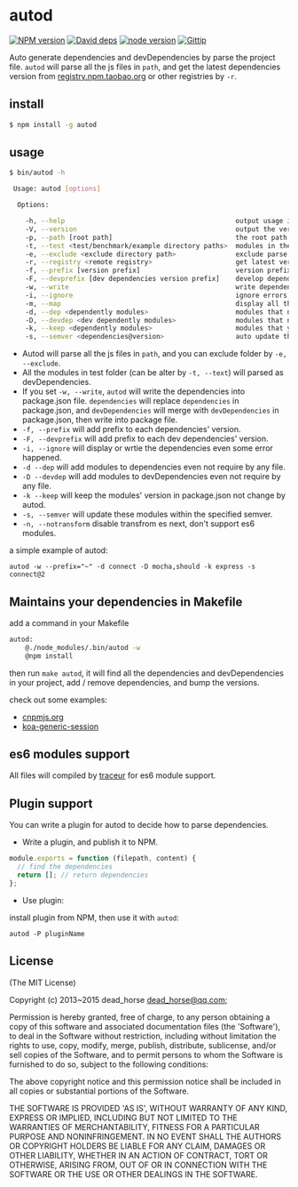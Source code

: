 
# autod

[![NPM version][npm-image]][npm-url]
[![David deps][david-image]][david-url]
[![node version][node-image]][node-url]
[![Gittip][gittip-image]][gittip-url]

[npm-image]: https://img.shields.io/npm/v/autod.svg?style=flat-square
[npm-url]: https://npmjs.org/package/autod
[david-image]: https://img.shields.io/david/node-modules/autod.svg?style=flat-square
[david-url]: https://david-dm.org/node-modules/autod
[node-image]: https://img.shields.io/badge/node.js-%3E=_0.10-green.svg?style=flat-square
[node-url]: http://nodejs.org/download/
[gittip-image]: https://img.shields.io/gittip/dead-horse.svg?style=flat-square
[gittip-url]: https://www.gittip.com/dead-horse/

Auto generate dependencies and devDependencies by parse the project file.
`autod` will parse all the js files in `path`, and get the latest dependencies version from [registry.npm.taobao.org](http://registry.npm.taobao.org) or other registries by `-r`.

## install

```bash
$ npm install -g autod
```

## usage

```bash
$ bin/autod -h

 Usage: autod [options]

  Options:

    -h, --help                                           output usage information
    -V, --version                                        output the version number
    -p, --path [root path]                               the root path to be parse
    -t, --test <test/benchmark/example directory paths>  modules in these paths will be tread as devDependencies
    -e, --exclude <exclude directory path>               exclude parse directory, split by `,`
    -r, --registry <remote registry>                     get latest version from which registry
    -f, --prefix [version prefix]                        version prefix, can be `~` or `^`
    -F, --devprefix [dev dependencies version prefix]    develop dependencies version prefix, can be `~` or `^`
    -w, --write                                          write dependencies into package.json
    -i, --ignore                                         ignore errors, display the dependencies or write the dependencies.
    -m, --map                                            display all the dependencies require by which file
    -d, --dep <dependently modules>                      modules that not require in source file, but you need them as dependencies
    -D, --devdep <dev dependently modules>               modules that not require in source file, but you need them in as devDependencies
    -k, --keep <dependently modules>                     modules that you want to keep version in package.json file
    -s, --semver <dependencies@version>                  auto update these modules within the specified semver
```

* Autod will parse all the js files in `path`, and you can exclude folder by `-e, --exclude`.
* All the modules in test folder (can be alter by `-t, --text`) will parsed as devDependencies.
* If you set `-w, --write`, `autod` will write the dependencies into package.json file. `dependencies` will replace `dependencies` in package.json, and `devDependencies` will merge with `devDependencies` in package.json, then write into package file.
* `-f, --prefix` will add prefix to each dependencies' version.
* `-F, --devprefix` will add prefix to each dev dependencies' version.
* `-i, --ignore` will display or wrtie the dependencies even some error happened.
* `-d --dep` will add modules to dependencies even not require by any file.
* `-D --devdep` will add modules to devDependencies even not require by any file.
* `-k --keep` will keep the modules' version in package.json not change by autod.
* `-s, --semver` will update these modules within the specified semver.
* `-n, --notransform` disable transfrom es next, don't support es6 modules.

a simple example of autod:

```
autod -w --prefix="~" -d connect -D mocha,should -k express -s connect@2
```

## Maintains your dependencies in Makefile

add a command in your Makefile

```sh
autod:
    @./node_modules/.bin/autod -w
    @npm install

```

then run `make autod`, it will find all the dependencies and devDependencies in your project,
add / remove dependencies, and bump the versions.

check out some examples:

 - [cnpmjs.org](https://github.com/cnpm/cnpmjs.org/blob/master/Makefile#L95)
 - [koa-generic-session](https://github.com/koajs/generic-session/blob/master/Makefile#L40)

## es6 modules support

All files will compiled by [traceur](https://github.com/google/traceur-compiler) for es6 module support.

## Plugin support

You can write a plugin for autod to decide how to parse dependencies.

- Write a plugin, and publish it to NPM.

```js
module.exports = function (filepath, content) {
  // find the dependencies
  return []; // return dependencies
};
```

- Use plugin:

install plugin from NPM, then use it with `autod`:

```
autod -P pluginName
```

## License

(The MIT License)

Copyright (c) 2013~2015 dead_horse <dead_horse@qq.com>;

Permission is hereby granted, free of charge, to any person obtaining
a copy of this software and associated documentation files (the
'Software'), to deal in the Software without restriction, including
without limitation the rights to use, copy, modify, merge, publish,
distribute, sublicense, and/or sell copies of the Software, and to
permit persons to whom the Software is furnished to do so, subject to
the following conditions:

The above copyright notice and this permission notice shall be
included in all copies or substantial portions of the Software.

THE SOFTWARE IS PROVIDED 'AS IS', WITHOUT WARRANTY OF ANY KIND,
EXPRESS OR IMPLIED, INCLUDING BUT NOT LIMITED TO THE WARRANTIES OF
MERCHANTABILITY, FITNESS FOR A PARTICULAR PURPOSE AND NONINFRINGEMENT.
IN NO EVENT SHALL THE AUTHORS OR COPYRIGHT HOLDERS BE LIABLE FOR ANY
CLAIM, DAMAGES OR OTHER LIABILITY, WHETHER IN AN ACTION OF CONTRACT,
TORT OR OTHERWISE, ARISING FROM, OUT OF OR IN CONNECTION WITH THE
SOFTWARE OR THE USE OR OTHER DEALINGS IN THE SOFTWARE.
